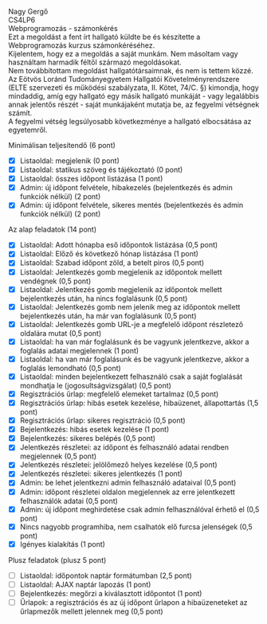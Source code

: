Nagy Gergő  
CS4LP6  
Webprogramozás - számonkérés  
Ezt a megoldást a fent írt hallgató küldte be és készítette a Webprogramozás kurzus számonkéréséhez.  
Kijelentem, hogy ez a megoldás a saját munkám. Nem másoltam vagy használtam harmadik féltől
származó megoldásokat.  
Nem továbbítottam megoldást hallgatótársaimnak, és nem is tettem közzé.  
Az Eötvös Loránd Tudományegyetem Hallgatói Követelményrendszere
(ELTE szervezeti és működési szabályzata, II. Kötet, 74/C. §) kimondja, hogy mindaddig,
amíg egy hallgató egy másik hallgató munkáját - vagy legalábbis annak jelentős részét -
saját munkájaként mutatja be, az fegyelmi vétségnek számít.  
A fegyelmi vétség legsúlyosabb következménye a hallgató elbocsátása az egyetemről.

Minimálisan teljesítendő (6 pont)

- [x] Listaoldal: megjelenik (0 pont)
- [x] Listaoldal: statikus szöveg és tájékoztató (0 pont)
- [x] Listaoldal: összes időpont listázása (1 pont)
- [x] Admin: új időpont felvétele, hibakezelés (bejelentkezés és admin funkciók nélkül) (2 pont)
- [x] Admin: új időpont felvétele, sikeres mentés (bejelentkezés és admin funkciók nélkül) (2 pont)

Az alap feladatok (14 pont)

- [x] Listaoldal: Adott hónapba eső időpontok listázása (0,5 pont)
- [x] Listaoldal: Előző és következő hónap listázása (1 pont)
- [x] Listaoldal: Szabad időpont zöld, a betelt piros (0,5 pont)
- [x] Listaoldal: Jelentkezés gomb megjelenik az időpontok mellett vendégnek (0,5 pont)
- [x] Listaoldal: Jelentkezés gomb megjelenik az időpontok mellett bejelentkezés után, ha nincs foglalásunk (0,5 pont)
- [x] Listaoldal: Jelentkezés gomb nem jelenik meg az időpontok mellett bejelentkezés után, ha már van foglalásunk (0,5 pont)
- [x] Listaoldal: Jelentkezés gomb URL-je a megfelelő időpont részletező oldalára mutat (0,5 pont)
- [x] Listaoldal: ha van már foglalásunk és be vagyunk jelentkezve, akkor a foglalás adatai megjelennek (1 pont)
- [x] Listaoldal: ha van már foglalásunk és be vagyunk jelentkezve, akkor a foglalás lemondható (0,5 pont)
- [x] Listaoldal: minden bejelentkezett felhasználó csak a saját foglalását mondhatja le (jogosultságvizsgálat) (0,5 pont)
- [x] Regisztrációs űrlap: megfelelő elemeket tartalmaz (0,5 pont)
- [x] Regisztrációs űrlap: hibás esetek kezelése, hibaüzenet, állapottartás (1,5 pont)
- [x] Regisztrációs űrlap: sikeres regisztráció (0,5 pont)
- [x] Bejelentkezés: hibás esetek kezelése (1 pont)
- [x] Bejelentkezés: sikeres belépés (0,5 pont)
- [x] Jelentkezés részletei: az időpont és felhasználó adatai rendben megjelennek (0,5 pont)
- [x] Jelentkezés részletei: jelölőmező helyes kezelése (0,5 pont)
- [x] Jelentkezés részletei: sikeres jelentkezés (1 pont)
- [x] Admin: be lehet jelentkezni admin felhasználó adataival (0,5 pont)
- [x] Admin: időpont részletei oldalon megjelennek az erre jelentkezett felhasználók adatai (0,5 pont)
- [x] Admin: új időpont meghirdetése csak admin felhasználóval érhető el (0,5 pont)
- [x] Nincs nagyobb programhiba, nem csalhatók elő furcsa jelenségek (0,5 pont)
- [x] Igényes kialakítás (1 pont)

Plusz feladatok (plusz 5 pont)

- [ ] Listaoldal: időpontok naptár formátumban (2,5 pont)
- [ ] Listaoldal: AJAX naptár lapozás (1 pont)
- [ ] Bejelentkezés: megőrzi a kiválasztott időpontot (1 pont)
- [ ] Űrlapok: a regisztrációs és az új időpont űrlapon a hibaüzeneteket az űrlapmezők mellett jelennek meg (0,5 pont)
